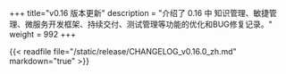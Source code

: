 +++
title="v0.16 版本更新"
description = "介绍了 0.16 中 知识管理、敏捷管理、微服务开发框架、持续交付、测试管理等功能的优化和BUG修复记录。"
weight = 992
+++

{{< readfile file="/static/release/CHANGELOG_v0.16.0_zh.md" markdown="true" >}}
